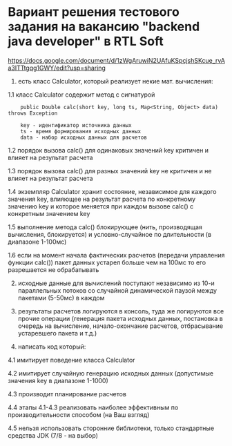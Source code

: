 # Вариант решения тестового задания на вакансию "backend java developer" в RTL Soft
https://docs.google.com/document/d/1zWgAruwiN2UAfuKSpcjshSKcue_rvAa3ITTtgqg1GWY/edit?usp=sharing

1. есть класс Calculator, который реализует некие мат. вычисления:

  1.1 класс Calculator содержит метод  с сигнатурой 

		public Double calc(short key, long ts, Map<String, Object> data) throws Exception
		
		key - идентификатор источника данных
		ts - время формирования исходных данных
		data - набор исходных данных для расчетов

  1.2 порядок вызова calc() для одинаковых значений key критичен и влияет на результат расчета
  
  1.3 порядок вызова calc() для разных значений key не критичен и не влияет на результат расчета
  
  1.4 экземпляр Calculator хранит состояние, независимое для каждого значения key, влияющее на результат расчета по конкретному значению key и которое меняется при каждом вызове calc() c конкретным значением key

  1.5 выполнение метода calc() блокирующее (нить, производящая вычисления, блокируется) и условно-случайное по длительности (в диапазоне 1-100мс)
  
  1.6 если на момент начала фактических расчетов (передачи управления функции calc()) пакет данных устарел больше чем на 100мс то его разрешается не обрабатывать

2. исходные данные для вычислений поступают независимо из 10-и параллельных потоков со случайной динамической паузой между пакетами (5-50мс) в каждом

3. результаты расчетов логируются в консоль, туда же логируются все прочие операции (генерация пакета исходных данных, постановка в очередь на вычисление, начало-окончание расчетов, отбрасывание устаревшего пакета и т.д.)

4. написать код который:

  4.1 имитирует поведение класса Calculator
  
  4.2 имитирует случайную генерацию исходных данных (допустимые значения key в диапазоне 1-1000)
  
  4.3 производит планирование расчетов
  
  4.4 этапы 4.1-4.3 реализовать наиболее эффективным по производительности способом (на Ваш взгляд)
  
  4.5 нельзя использовать сторонние библиотеки, только стандартные средства JDK (7/8 - на выбор)
